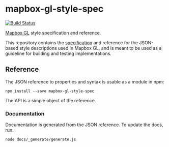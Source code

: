 # mapbox-gl-style-spec

[![Build Status](https://travis-ci.org/mapbox/mapbox-gl-style-spec.svg?branch=master)](https://travis-ci.org/mapbox/mapbox-gl-style-spec)

[Mapbox GL](https://www.mapbox.com/blog/mapbox-gl/) style specification and
reference.

This repository contains the [specification](STYLE.md) and reference for
the JSON-based style descriptions used in Mapbox GL, and
is meant to be used as a guideline for building and testing implementations.

## Reference

The JSON reference to properties and syntax is usable as a module in npm:

    npm install --save mapbox-gl-style-spec

The API is a simple object of the reference.

### Documentation

Documentation is generated from the JSON reference. To update the docs, run:
```
node docs/_generate/generate.js
```
